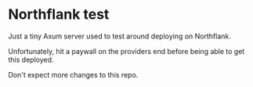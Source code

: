 # Northflank test

Just a tiny Axum server used to test around deploying on Northflank.

Unfortunately, hit a paywall on the providers end before being able to get this deployed.

Don't expect more changes to this repo.
